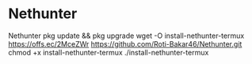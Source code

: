 # Nethunter
Nethunter 
pkg update && pkg upgrade
wget -O install-nethunter-termux https://offs.ec/2MceZWr
https://github.com/Roti-Bakar46/Nethunter.git
chmod +x install-nethunter-termux
./install-nethunter-termux
